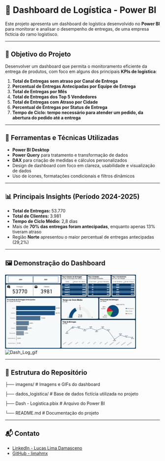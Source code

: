 # 🚚 Dashboard de Logística - Power BI

Este projeto apresenta um dashboard de logística desenvolvido no **Power BI** para monitorar e analisar o desempenho de entregas, de uma empresa fictícia do ramo logístisco.

---

## 🎯 Objetivo do Projeto

Desenvolver um dashboard que permita o monitoramento eficiente da entrega de produtos, com foco em alguns dos principais **KPIs de logística**:

1. **Total de Entregas sem atraso por Canal de Entrega**  
2. **Percentual de Entregas Antecipadas por Equipe de Entrega**  
3. **Total de Entregas por Mês**  
4. **Total de Entregas dos Top 5 Vendedores**  
5. **Total de Entregas com Atraso por Cidade**  
6. **Percentual de Entregas por Status de Entrega**
7. **Tempo de Ciclo: tempo necessário para atender um pedido, da abertura do pedido até a entrega**  

---

## 🧰 Ferramentas e Técnicas Utilizadas

- **Power BI Desktop**
- **Power Query** para tratamento e transformação de dados
- **DAX** para criação de medidas e cálculos personalizados
- Design de dashboard com foco em clareza, usabilidade e visualização de dados
- Uso de ícones, formatações condicionais e filtros dinâmicos

---

## 📊 Principais Insights (Período 2024-2025)

- **Total de Entregas:** 53.770
- **Total de Clientes:** 3.981
- **Tempo de Ciclo Médio:** 2,8 dias
- Mais de **70% das entregas foram antecipadas**, enquanto apenas 13% tiveram atraso
- Região **Norte** apresentou o maior percentual de entregas antecipadas (29,2%)

---

## 🖼️ Demonstração do Dashboard

![Demonstração do Dashboard](imagens/Dash_Log_gif.gif)
![Dash_Log_gif](https://github.com/user-attachments/assets/da37a28d-72c7-4352-a695-69456cd478e1)

---


## 📂 Estrutura do Repositório

├── imagens/ # Imagens e GIFs do dashboard

├── dados_logistica/ # Base de dados fictícia utilizada no projeto

├── Dash - Logistica.pbix # Arquivo do Power BI

└── README.md # Documentação do projeto

---

## 📬 Contato

- [LinkedIn - Lucas Lima Damasceno](https://www.linkedin.com/in/lucas-lima-damasceno-300077182/)  
- [GitHub - limahmx](https://github.com/limahmx)  
